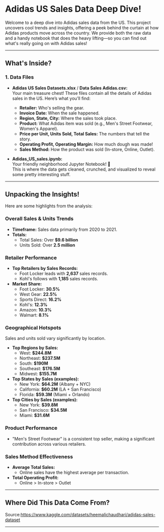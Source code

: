 # Adidas US Sales Data Deep Dive! 

  
Welcome to a deep dive into Adidas sales data from the US. This project uncovers cool trends and insights, offering a peek behind the curtain at how Adidas products move across the country. We provide both the raw data and a handy notebook that does the heavy lifting—so you can find out what's really going on with Adidas sales!

---

##  What's Inside?

### **1. Data Files**
- **Adidas US Sales Datasets.xlsx** / **Data Sales Adidas.csv:**  
  Your main treasure chest! These files contain all the details of Adidas sales in the US. Here’s what you’ll find:
    - **Retailer:** Who's selling the gear.
    - **Invoice Date:** When the sale happened.
    - **Region, State, City:** Where the sales took place.
    - **Product:** What Adidas item was sold (e.g., Men's Street Footwear, Women's Apparel).
    - **Price per Unit, Units Sold, Total Sales:** The numbers that tell the story.
    - **Operating Profit, Operating Margin:** How much dough was made!
    - **Sales Method:** How the product was sold (In-store, Online, Outlet).

- **Adidas_US_sales.ipynb:**  
  Your friendly neighborhood Jupyter Notebook! 📓  
  This is where the data gets cleaned, crunched, and visualized to reveal some pretty interesting stuff.

---

## Unpacking the Insights!

Here are some highlights from the analysis:

### **Overall Sales & Units Trends**
- **Timeframe:** Sales data primarily from 2020 to 2021.
- **Totals:**  
  - Total Sales: Over **$9.6 billion**  
  - Units Sold: Over **2.5 million**

### **Retailer Performance**
- **Top Retailers by Sales Records:**  
  - Foot Locker leads with **2,637** sales records.
  - Kohl's follows with **1,185** sales records.
- **Market Share:**  
  - Foot Locker: **30.5%**
  - West Gear: **22.5%**
  - Sports Direct: **16.2%**
  - Kohl's: **12.3%**
  - Amazon: **10.3%**
  - Walmart: **8.1%**

### **Geographical Hotspots**
Sales and units sold vary significantly by location.

- **Top Regions by Sales:**
    - West: **$244.8M**
    - Northeast: **$237.5M**
    - South: **$190M**
    - Southeast: **$176.5M**
    - Midwest: **$155.7M**
- **Top States by Sales (examples):**
    - New York: **$64.2M** (Albany + NYC)
    - California: **$60.2M** (LA + San Francisco)
    - Florida: **$59.3M** (Miami + Orlando)
- **Top Cities by Sales (examples):**
    - New York: **$39.8M**
    - San Francisco: **$34.5M**
    - Miami: **$31.6M**

### **Product Performance**
- "Men's Street Footwear" is a consistent top seller, making a significant contribution across various retailers.

### **Sales Method Effectiveness**
- **Average Total Sales:**  
  - Online sales have the highest average per transaction.
- **Total Operating Profit:**  
  - Online > In-store > Outlet

---

##  Where Did This Data Come From?
Source:https://www.kaggle.com/datasets/heemalichaudhari/adidas-sales-dataset

---

